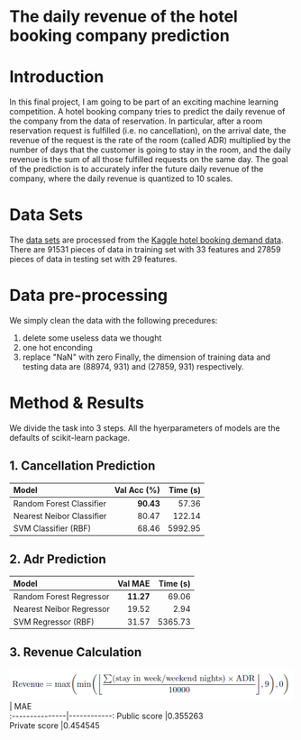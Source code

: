 # The daily revenue of the hotel booking company prediction

# Introduction
In this final project, I am going to be part of an exciting machine learning competition. A hotel booking company tries to predict the daily revenue of the company from the data of reservation. In particular, after a room reservation request is fulfilled (i.e. no cancellation), on the arrival date, the revenue of the request is the rate of the room (called ADR) multiplied by the number of days that the customer is going to stay in the room, and the daily revenue is the sum of all those fulfilled requests on the same day. The goal of the prediction is to accurately infer the future daily revenue of the company, where the daily revenue is quantized to 10 scales.

# Data Sets
The [data sets](https://www.csie.ntu.edu.tw/~htlin/course/ml20fall/project/) are processed from the [Kaggle hotel booking demand data](https://www.kaggle.com/jessemostipak/hotel-booking-demand). There are 91531 pieces of data in training set with 33 features and 27859 pieces of data in testing set with 29 features.

# Data pre-processing
We simply clean the data with the following precedures:  
1. delete some useless data we thought
2. one hot enconding
3. replace "NaN" with zero
Finally, the dimension of training data and testing data are (88974, 931) and (27859, 931) respectively.

# Method & Results
We divide the task into 3 steps.
All the hyerparameters of models are the defaults of scikit-learn package. 
## 1. Cancellation Prediction
Model                     | Val Acc (%) | Time (s)  
:-------------------------|------------:|----------:
Random Forest Classifier  |**90.43**        |57.36         
Nearest Neibor Classifier |80.47        |122.14   
SVM Classifier (RBF)      |68.46        |5992.95
## 2. Adr Prediction
Model                     | Val MAE     | Time (s)  
:-------------------------|------------:|----------:
Random Forest Regressor   |**11.27**        |69.06       
Nearest Neibor Regressor  |19.52        |2.94   
SVM Regressor (RBF)       |31.57        |5365.73
## 3. Revenue Calculation
![formula](https://github.com/ChengZheWu/Machine-Learning-Foundations-and-Techniques/blob/main/final_project/formula.png)  
                | MAE      
:---------------|------------:
Public score    |0.355263         
Private score   |0.454545              
